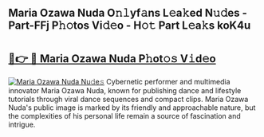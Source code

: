 ## Maria Ozawa Nuda O𝚗𝚕yf𝚊ns L𝚎a𝚔ed N𝚞𝚍es - Part-FFj P𝚑𝚘tos Vi𝚍𝚎o - H𝚘𝚝 Part L𝚎a𝚔s koK4u

# <h2><a href="http://kfbpq3.oniu.top/?m=Maria+Ozawa+Nuda">🔗👉 🔴 Maria Ozawa Nuda P𝚑ot𝚘𝚜 V𝚒d𝚎o</a></h2>

[![Maria Ozawa Nuda Nu𝚍e𝚜](https://i.imgur.com/0qMVB7G.gif)](http://kfbpq3.oniu.top/?m=Maria+Ozawa+Nuda)
Cybernetic performer and multimedia innovator Maria Ozawa Nuda, known for publishing dance and lifestyle tutorials through viral dance sequences and compact clips. Maria Ozawa Nuda's public image is marked by its friendly and approachable nature, but the complexities of his personal life remain a source of fascination and intrigue.  
